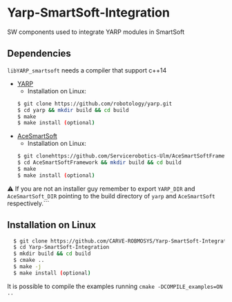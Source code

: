 # Yarp-SmartSoft-Integration
SW components used to integrate YARP modules in SmartSoft

## Dependencies
`libYARP_smartsoft` needs a compiler that support c++14

- [YARP](https://github.com/robotology/yarp)
	- Installation on Linux:
	```bash
	$ git clone https://github.com/robotology/yarp.git
	$ cd yarp && mkdir build && cd build
	$ make
	$ make install (optional)
	```
- [AceSmartSoft](https://github.com/Servicerobotics-Ulm/AceSmartSoftFramework.git)
	- Installation on Linux:
	```bash
	$ git clonehttps://github.com/Servicerobotics-Ulm/AceSmartSoftFramework.git
	$ cd AceSmartSoftFramework && mkdir build && cd build
	$ make
	$ make install (optional)
	
:warning: If you are not an installer guy remember to export   `YARP_DIR` and `AceSmartSoft_DIR`
pointing to the build directory of `yarp` and `AceSmartSoft` respectively.```
## Installation on Linux
```bash
  $ git clone https://github.com/CARVE-ROBMOSYS/Yarp-SmartSoft-Integration
  $ cd Yarp-SmartSoft-Integration
  $ mkdir build && cd build
  $ cmake ..
  $ make -j
  $ make install (optional)
```
It is possible to compile the examples running `cmake -DCOMPILE_examples=ON ..`


